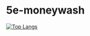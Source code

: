 # 5e-moneywash

[![Top Langs](https://github-readme-stats-git-masterrstaa-rickstaa.vercel.app/api/top-langs/?username=OfekEfron)](https://github.com/OfekEfron/github-readme-stats)
